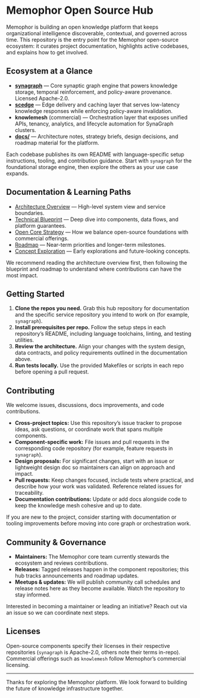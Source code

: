 # Memophor Open Source Hub

Memophor is building an open knowledge platform that keeps organizational intelligence discoverable, contextual, and governed across time. This repository is the entry point for the Memophor open-source ecosystem: it curates project documentation, highlights active codebases, and explains how to get involved.

## Ecosystem at a Glance

- [**synagraph**](https://github.com/memophor/synagraph) — Core synaptic graph engine that powers knowledge storage, temporal reinforcement, and policy-aware provenance. Licensed Apache-2.0.
- [**scedge**](https://github.com/memophor/scedge) — Edge delivery and caching layer that serves low-latency knowledge responses while enforcing policy-aware invalidation.
- **knowlemesh** (commercial) — Orchestration layer that exposes unified APIs, tenancy, analytics, and lifecycle automation for SynaGraph clusters.
- [**docs/**](docs) — Architecture notes, strategy briefs, design decisions, and roadmap material for the platform.

Each codebase publishes its own README with language-specific setup instructions, tooling, and contribution guidance. Start with `synagraph` for the foundational storage engine, then explore the others as your use case expands.

## Documentation & Learning Paths

- [Architecture Overview](docs/architecture.md) — High-level system view and service boundaries.
- [Technical Blueprint](docs/memophor-technical-blueprint.md) — Deep dive into components, data flows, and platform guarantees.
- [Open Core Strategy](docs/open-core-strategy.md) — How we balance open-source foundations with commercial offerings.
- [Roadmap](docs/roadmap.md) — Near-term priorities and longer-term milestones.
- [Concept Exploration](docs/IDEA_MEMOPHOR_STACK.md) — Early explorations and future-looking concepts.

We recommend reading the architecture overview first, then following the blueprint and roadmap to understand where contributions can have the most impact.

## Getting Started

1. **Clone the repos you need.** Grab this hub repository for documentation and the specific service repository you intend to work on (for example, `synagraph`).
2. **Install prerequisites per repo.** Follow the setup steps in each repository’s README, including language toolchains, linting, and testing utilities.
3. **Review the architecture.** Align your changes with the system design, data contracts, and policy requirements outlined in the documentation above.
4. **Run tests locally.** Use the provided Makefiles or scripts in each repo before opening a pull request.

## Contributing

We welcome issues, discussions, docs improvements, and code contributions.

- **Cross-project topics:** Use this repository’s issue tracker to propose ideas, ask questions, or coordinate work that spans multiple components.
- **Component-specific work:** File issues and pull requests in the corresponding code repository (for example, feature requests in `synagraph`).
- **Design proposals:** For significant changes, start with an issue or lightweight design doc so maintainers can align on approach and impact.
- **Pull requests:** Keep changes focused, include tests where practical, and describe how your work was validated. Reference related issues for traceability.
- **Documentation contributions:** Update or add docs alongside code to keep the knowledge mesh cohesive and up to date.

If you are new to the project, consider starting with documentation or tooling improvements before moving into core graph or orchestration work.

## Community & Governance

- **Maintainers:** The Memophor core team currently stewards the ecosystem and reviews contributions.
- **Releases:** Tagged releases happen in the component repositories; this hub tracks announcements and roadmap updates.
- **Meetups & updates:** We will publish community call schedules and release notes here as they become available. Watch the repository to stay informed.

Interested in becoming a maintainer or leading an initiative? Reach out via an issue so we can coordinate next steps.

## Licenses

Open-source components specify their licenses in their respective repositories (`synagraph` is Apache-2.0, others note their terms in-repo). Commercial offerings such as `knowlemesh` follow Memophor’s commercial licensing.

---

Thanks for exploring the Memophor platform. We look forward to building the future of knowledge infrastructure together.
